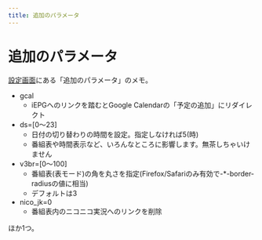 ```yaml
---
title: 追加のパラメータ
---
```


# 追加のパラメータ

[設定画面](https://cal.syoboi.jp/config)にある「追加のパラメータ」のメモ。

-   gcal
    -   iEPGへのリンクを踏むとGoogle Calendarの「予定の追加」にリダイレクト
-   ds=\[0～23\]
    -   日付の切り替わりの時間を設定。指定しなければ5(時)
    -   番組表や時間表示など、いろんなところに影響します。無茶しちゃいけません
-   v3br=\[0～100\]
    -   番組表(表モード)の角を丸さを指定(Firefox/Safariのみ有効で-\*-border-radiusの値に相当)
    -   デフォルトは3
-   nico\_jk=0
    -   番組表内のニコニコ実況へのリンクを削除

ほか1つ。
